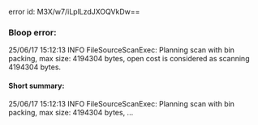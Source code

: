 error id: M3X/w7/iLplLzdJXOQVkDw==
### Bloop error:

25/06/17 15:12:13 INFO FileSourceScanExec: Planning scan with bin packing, max size: 4194304 bytes, open cost is considered as scanning 4194304 bytes.
#### Short summary: 

25/06/17 15:12:13 INFO FileSourceScanExec: Planning scan with bin packing, max size: 4194304 bytes, ...